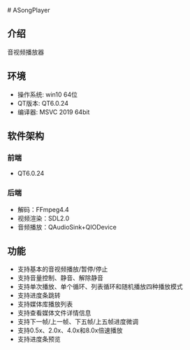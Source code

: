 ﻿﻿# ASongPlayer

## 介绍
音视频播放器

## 环境
- 操作系统: win10 64位
- QT版本: QT6.0.24
- 编译器: MSVC 2019 64bit

## 软件架构
### 前端
- QT6.0.24
### 后端
- 解码：FFmpeg4.4
- 视频渲染：SDL2.0
- 音频播放：QAudioSink+QIODevice

## 功能
- 支持基本的音视频播放/暂停/停止
- 支持音量控制、静音、解除静音
- 支持单次播放、单个循环、列表循环和随机播放四种播放模式
- 支持进度条跳转
- 支持媒体库播放列表
- 支持查看媒体文件详情信息
- 支持下一帧/上一帧、下五帧/上五帧进度微调
- 支持0.5x、2.0x、4.0x和8.0x倍速播放
- 支持进度条预览
